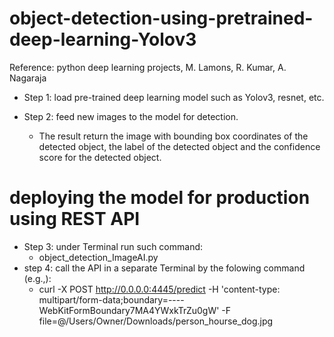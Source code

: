# object-detection-using-pretrained-deep-learning-Yolov3
Reference: python deep learning projects, M. Lamons, R. Kumar, A. Nagaraja

* Step 1: load pre-trained deep learning model such as Yolov3, resnet, etc.

* Step 2: feed new images to the model for detection. 
  *  The result return the image with bounding box coordinates of the detected object, the label of the detected object and the confidence score for the detected object.
  
 # deploying the model for production using REST API
 * Step 3: under Terminal run such command:
     * object_detection_ImageAI.py
 * step 4: call the API in a separate Terminal by the folowing command (e.g.,):
    * curl -X POST http://0.0.0.0:4445/predict -H 'content-type: multipart/form-data;boundary=----WebKitFormBoundary7MA4YWxkTrZu0gW' -F file=@/Users/Owner/Downloads/person_hourse_dog.jpg
